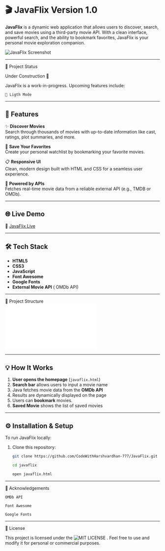 # 🎬 JavaFlix Version 1.0

**JavaFlix** is a dynamic web application that allows users to discover, search, and save movies using a third-party movie API. With a clean interface, powerful search, and the ability to bookmark favorites, JavaFlix is your personal movie exploration companion.

![JavaFlix Screenshot](src/main/webapp/assets/images) 

---

🚧 Project Status

Under Construction 🚧

JavaFlix is a work-in-progress. Upcoming features include:

    🔄 Ligth Mode

---

## 🚀 Features

✨ **Discover Movies**  
Search through thousands of movies with up-to-date information like cast, ratings, plot summaries, and more.

🔖 **Save Your Favorites**  
Create your personal watchlist by bookmarking your favorite movies.

📋 **Responsive UI**  
Clean, modern design built with HTML and CSS for a seamless user experience.

🎯 **Powered by APIs**  
Fetches real-time movie data from a reliable external API (e.g., TMDB or OMDb).

---

## 🌐 Live Demo

🔗 [JavaFlix Live](https://your-live-site-link.com)  

---

## 🛠️ Tech Stack

- **HTML5**
- **CSS3**
- **JavaScript**
- **Font Awesome**
- **Google Fonts**
- **External Movie API** ( OMDb API)

---

📁 Project Structure<br>
![Structue](structure.txt)

---

## 💡 How It Works

1. **User opens the homepage** (`javaflix.html`)
2. **Search bar** allows users to input a movie name
3. Java fetches movie data from the **OMDb API**
4. Results are dynamically displayed on the page
5. Users can **bookmark** movies.
6. **Saved Movie** shows the list of saved movies

---

## ⚙️ Installation & Setup

To run JavaFlix locally:

1. Clone this repository:
   ```bash
   git clone https://github.com/CodeWithHarshvardhan-777/JavaFlix.git
   
   cd javaflix

   open javaflix.html

---

🙌 Acknowledgements

    OMDb API

    Font Awesome

    Google Fonts

---

📜 License

This project is licensed under the ![MIT LICENSE](LICENSE)  .
Feel free to use and modify it for personal or commercial purposes.

